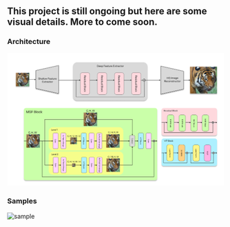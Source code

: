 ## This project is still ongoing but here are some visual details. More to come soon.

### Architecture 
![arch](https://github.com/jackwoodleigh/VisionTransformer/blob/main/Group%201.png)

### Samples
![sample](https://github.com/jackwoodleigh/VisionTransformer/blob/main/comparisonzoom.png)

